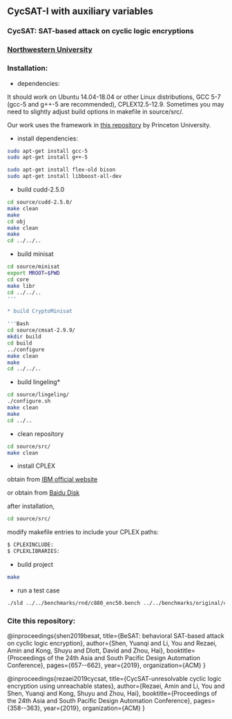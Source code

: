 ## CycSAT-I with auxiliary variables


### CycSAT: SAT-based attack on cyclic logic encryptions
### [Northwestern University](http://users.eecs.northwestern.edu/~haizhou/)

### Installation:

* dependencies:

 It should work on Ubuntu 14.04-18.04 or other Linux distributions, GCC 5-7 (gcc-5 and g++-5 are recommended), CPLEX12.5-12.9. Sometimes you may need to slightly adjust build options in makefile in source/src/.

 Our work uses the framework in [this repository](https://bitbucket.org/spramod/host15-logic-encryption/src/default/) by Princeton University.

* install dependencies:

```Bash
sudo apt-get install gcc-5  
sudo apt-get install g++-5  
```

```Bash
sudo apt-get install flex-old bison  
sudo apt-get install libboost-all-dev
```

* build cudd-2.5.0

```Bash
cd source/cudd-2.5.0/  
make clean  
make  
cd obj    
make clean  
make  
cd ../../..
```

* build minisat

```Bash
cd source/minisat  
export MROOT=$PWD  
cd core  
make libr  
cd ../../..
'''

* build CryptoMinisat

'''Bash
cd source/cmsat-2.9.9/  
mkdir build  
cd build  
../configure    
make clean  
make  
cd ../../..
```

* build lingeling* 

```Bash
cd source/lingeling/  
./configure.sh    
make clean  
make  
cd ../..
```

* clean repository

```Bash
cd source/src/  
make clean
```

* install CPLEX

obtain from [IBM official website](https://developer.ibm.com/docloud/documentation/optimization-modeling/cplex-studio-ce/)

or obtain from [Baidu Disk](https://pan.baidu.com/s/1ONiOS_hS9mFBk7AJ6kTjgw)

after installation,

```Bash
cd source/src/
```

modify makefile entries to include your CPLEX paths:

```Bash
$ CPLEXINCLUDE:  
$ CPLEXLIBRARIES:
```

* build project

```Bash
make
```

* run a test case

```Bash
./sld ../../benchmarks/rnd/c880_enc50.bench ../../benchmarks/original/c880.bench
```


### Cite this repository:

@inproceedings{shen2019besat,
  title={BeSAT: behavioral SAT-based attack on cyclic logic encryption},
  author={Shen, Yuanqi and Li, You and Rezaei, Amin and Kong, Shuyu and Dlott, David and Zhou, Hai},
  booktitle={Proceedings of the 24th Asia and South Pacific Design Automation Conference},
  pages={657--662},
  year={2019},
  organization={ACM}
}

@inproceedings{rezaei2019cycsat,
  title={CycSAT-unresolvable cyclic logic encryption using unreachable states},
  author={Rezaei, Amin and Li, You and Shen, Yuanqi and Kong, Shuyu and Zhou, Hai},
  booktitle={Proceedings of the 24th Asia and South Pacific Design Automation Conference},
  pages={358--363},
  year={2019},
  organization={ACM}
}